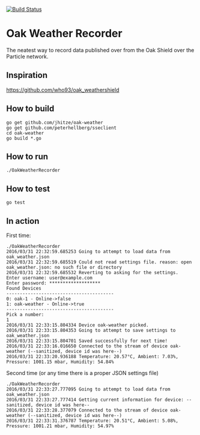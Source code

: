 [![Build Status](https://travis-ci.org/jhitze/oak_weather_recorder.svg?branch=master)](https://travis-ci.org/jhitze/oak_weather_recorder)

# Oak Weather Recorder
The neatest way to record data published over from the Oak Shield over the Particle network.

## Inspiration
https://github.com/who93/oak_weathershield

## How to build

```
go get github.com/jhitze/oak-weather
go get github.com/peterhellberg/sseclient
cd oak-weather
go build *.go 
```

## How to run
```
./OakWeatherRecorder
```

## How to test
```
go test
```

## In action

First time:

```
./OakWeatherRecorder 
2016/03/31 22:32:59.685253 Going to attempt to load data from oak_weather.json
2016/03/31 22:32:59.685519 Could not read settings file. reason: open oak_weather.json: no such file or directory
2016/03/31 22:32:59.685532 Reverting to asking for the settings.
Enter username: user@example.com
Enter password: *******************
Found Devices
----------------------------------------
0: oak-1 - Online->false
1: oak-weather - Online->true
----------------------------------------
Pick a number:
1
2016/03/31 22:33:15.804334 Device oak-weather picked.
2016/03/31 22:33:15.804353 Going to attempt to save settings to oak_weather.json
2016/03/31 22:33:15.804701 Saved successfully for next time!
2016/03/31 22:33:16.016650 Connected to the stream of device oak-weather (--sanitized, device id was here--)
2016/03/31 22:33:20.936188 Temperature: 20.57°C, Ambient: 7.03%, Pressure: 1001.15 mbar, Humidity: 54.84%
```

Second time (or any time there is a proper JSON settings file)

```
./OakWeatherRecorder 
2016/03/31 22:33:27.777095 Going to attempt to load data from oak_weather.json
2016/03/31 22:33:27.777414 Getting current information for device: --sanitized, device id was here--
2016/03/31 22:33:28.377079 Connected to the stream of device oak-weather (--sanitized, device id was here--)
2016/03/31 22:33:31.376787 Temperature: 20.51°C, Ambient: 5.08%, Pressure: 1001.21 mbar, Humidity: 54.97%
```
